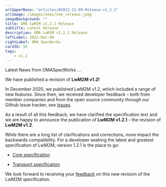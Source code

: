 ```yaml
---
urlUpperBase: "articles/#2022-12-09-Release-v1_2_1"
urlImage: /images/news/new_release.jpeg
imageBackground: ""
title: OMA LwM2M v1.2.1 Release
subtitle: Latest Release
description: OMA LwM2M v1.2.1 Release
leftLabel: 2022-Dec-09
rightLabel: OMA SpecWorks
cardID: 16
tags: 
    - v1.2
---
```

Latest News from OMASpecWorks ...

We have published a revision of **LwM2M v1.2!**

In December 2020, we published LwM2M v1.2, which included a range of new features.  Since then, we received developer feedback – both from member companies and from the open source community through our Github issue tracker, see [Issues](https://github.com/OpenMobileAlliance/OMA_LwM2M_for_Developers/issues).

As a result of all this feedback, we have clarified the specification text and we are happy to announce the publication of **LwM2M v1.2.1** - the revision of **LwM2M v1.2**.
<!--more-->
While there are a long list of clarifications and corrections, none impact the backwards compatibility.  For a developer seeking the latest and greatest specification of LwM2M, version 1.2.1 is the place to go:

- [Core specification](http://www.openmobilealliance.org/release/LightweightM2M/V1_2_1-20221209-A/HTML-Version/OMA-TS-LightweightM2M_Core-V1_2_1-20221209-A.html#1-1-0-11-Revision-121)


- [Transport specification](http://www.openmobilealliance.org/release/LightweightM2M/V1_2_1-20221209-A/HTML-Version/OMA-TS-LightweightM2M_Transport-V1_2_1-20221209-A.html)

We look forward to receiving your [feedback](https://github.com/OpenMobileAlliance/OMA_LwM2M_for_Developers/issues) on this new revision of the LwM2M specification. 

